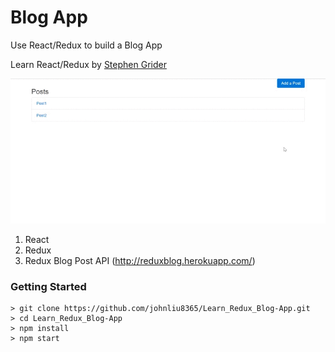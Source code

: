# Blog App

Use React/Redux to build a Blog App

Learn React/Redux by [Stephen Grider](https://www.udemy.com/react-redux/)

![alt text](https://github.com/johnliu8365/Learn_Redux_Blog-App/blob/master/screenshot.gif)

1. React
2. Redux
3. Redux Blog Post API (http://reduxblog.herokuapp.com/)

### Getting Started

```
> git clone https://github.com/johnliu8365/Learn_Redux_Blog-App.git
> cd Learn_Redux_Blog-App
> npm install
> npm start
```

